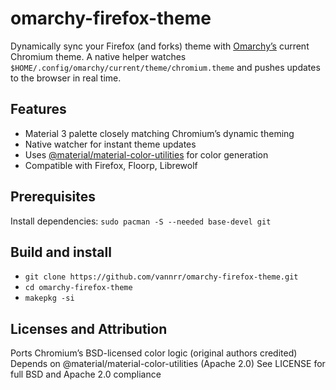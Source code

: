 # omarchy-firefox-theme

Dynamically sync your Firefox (and forks) theme with [Omarchy’s](https://omarchy.org/) current Chromium theme.
A native helper watches `$HOME/.config/omarchy/current/theme/chromium.theme` and pushes updates to the browser in real time.

## Features

- Material 3 palette closely matching Chromium’s dynamic theming
- Native watcher for instant theme updates
- Uses [@material/material-color-utilities](https://www.npmjs.com/package/@material/material-color-utilities) for color generation
- Compatible with Firefox, Floorp, Librewolf

## Prerequisites
Install dependencies:
`sudo pacman -S --needed base-devel git`

## Build and install
- ```git clone https://github.com/vannrr/omarchy-firefox-theme.git```
- ```cd omarchy-firefox-theme```
- ```makepkg -si```

## Licenses and Attribution
Ports Chromium’s BSD-licensed color logic (original authors credited)
Depends on @material/material-color-utilities (Apache 2.0)
See LICENSE for full BSD and Apache 2.0 compliance
